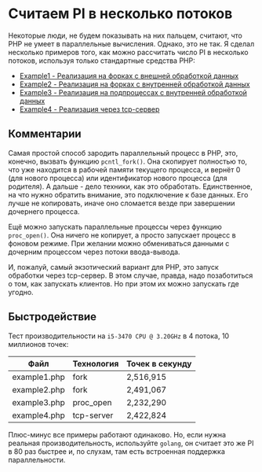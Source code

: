 # Считаем PI в несколько потоков

Некоторые люди, не будем показывать на них пальцем, считают, что PHP не умеет в параллельные
вычисления. Однако, это не так. Я сделал несколько примеров того, как можно рассчитать число
PI в несколько потоков, используя только стандартные средства PHP:

* [Example1 - Реализация на форках с внешней обработкой данных](example1.md)
* [Example2 - Реализация на форках с внутренней обработкой данных](example2.md)
* [Example3 - Реализация на подпроцессах с внутренней обработкой данных](example3.md)
* [Example4 - Реализация через tcp-сервер](example4.md)

## Комментарии

Самая простой способ зародить параллельный процесс в PHP, это, конечно, вызвать функцию
`pcntl_fork()`. Она скопирует полностью то, что уже находится в рабочей памяти текущего
процесса, и вернёт 0 (для нового процесса) или идентификатор нового процесса (для родителя).
А дальше - дело техники, как это обработать. Единственное, на что нужно обратить внимание, 
это подключение к базе данных. Его лучше не копировать, иначе оно сломается везде при 
завершении дочернего процесса.

Ещё можно запускать параллельные процессы через функцию `proc_open()`. Она ничего не копирует,
а просто запускает процесс в фоновом режиме. При желании можно обмениваться данными с дочерним
процессом через потоки ввода-вывода.

И, пожалуй, самый экзотический вариант для PHP, это запуск обработки через tcp-сервер. В этом 
случае, правда, надо позаботиться о том, как запускать клиентов. Но при этом их можно запускать
где угодно.

## Быстродействие

Тест производительности на `i5-3470 CPU @ 3.20GHz` в 4 потока, 10 миллионов точек:

| Файл         | Технология | Точек в секунду |
|--------------|------------|-----------------|
| example1.php | fork       | 2,516,915       |
| example2.php | fork       | 2,491,067       |
| example3.php | proc_open  | 2,232,290       |
| example4.php | tcp-server | 2,422,824       |

Плюс-минус все примеры работают одинаково. Но, если нужна реальная производительность, используйте
`golang`, он считает это же PI в 80 раз быстрее и, по слухам, там есть встроенная поддержка параллельности. 